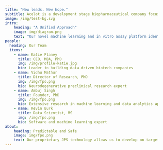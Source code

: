 ```yaml
---
title: "New leads. New hope."
subtitle: Acelot is a development stage biopharmaceutical company focused on therapies for Alzheimer’s Disease and central nervous system disorders. 
image: /img/test-bg.svg
intro:
    heading: "A Unified Approach"
    image: img/diagram.png
    text: "Our novel machine learning and in vitro assay platform identifies small molecules that act specifically upon toxic forms of proteins found in neurodegenerative diseases."
people:
  heading: Our Team
  items:
    - name: Katie Planey
      title: CEO, MBA, PhD
      img: /img/profile-katie.jpg
      bio: Leader in building data-driven biotech companies
    - name: Vidhu Mathur
      title: Director of Research, PhD
      img: /img/fpo.png
      bio: Neurodegenerative preclinical research expert
    - name: Ambuj Singh
      title: Founder, PhD
      img: /img/fpo.png
      bio: Extensive research in machine learning and data analytics applied to biology and chemistry
    - name: Kevin Burk
      title: Data Scientist, MS
      img: /img/fpo.png
      bio: Software and machine learning expert
about:
    heading: Predictable and Safe
    image: img/fpo.png
    text: Our proprietary JPS technology allows us to develop on-target therapies with a high degree of therapeutic predictability. Acelot's drug discovery pipeline includes several compound families for Alzheimer's disease. These compounds span a variety of mechanisms-of-action and have been validated in a number of in vitro assays to date.
---
```


